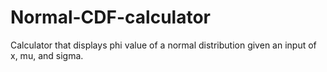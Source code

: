 # Normal-CDF-calculator
Calculator that displays phi value of a normal distribution given an input of x, mu, and sigma.
